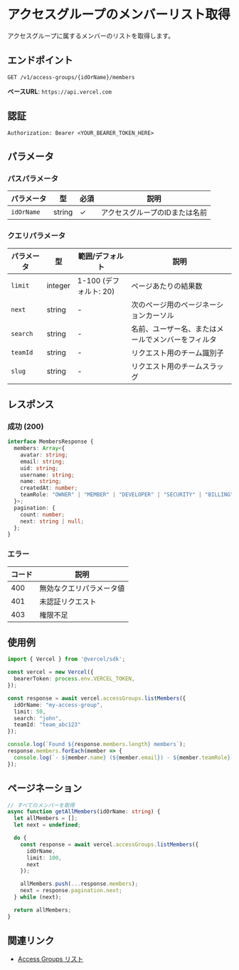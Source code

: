 # アクセスグループのメンバーリスト取得

アクセスグループに属するメンバーのリストを取得します。

## エンドポイント

```
GET /v1/access-groups/{idOrName}/members
```

**ベースURL**: `https://api.vercel.com`

## 認証

```
Authorization: Bearer <YOUR_BEARER_TOKEN_HERE>
```

## パラメータ

### パスパラメータ

| パラメータ | 型 | 必須 | 説明 |
|----------|------|------|------|
| `idOrName` | string | ✓ | アクセスグループのIDまたは名前 |

### クエリパラメータ

| パラメータ | 型 | 範囲/デフォルト | 説明 |
|----------|------|--------------|------|
| `limit` | integer | 1-100 (デフォルト: 20) | ページあたりの結果数 |
| `next` | string | - | 次のページ用のページネーションカーソル |
| `search` | string | - | 名前、ユーザー名、またはメールでメンバーをフィルタ |
| `teamId` | string | - | リクエスト用のチーム識別子 |
| `slug` | string | - | リクエスト用のチームスラッグ |

## レスポンス

### 成功 (200)

```typescript
interface MembersResponse {
  members: Array<{
    avatar: string;
    email: string;
    uid: string;
    username: string;
    name: string;
    createdAt: number;
    teamRole: "OWNER" | "MEMBER" | "DEVELOPER" | "SECURITY" | "BILLING" | "VIEWER" | "VIEWER_FOR_PLUS" | "CONTRIBUTOR";
  }>;
  pagination: {
    count: number;
    next: string | null;
  };
}
```

### エラー

| コード | 説明 |
|-------|------|
| 400 | 無効なクエリパラメータ値 |
| 401 | 未認証リクエスト |
| 403 | 権限不足 |

## 使用例

```typescript
import { Vercel } from '@vercel/sdk';

const vercel = new Vercel({
  bearerToken: process.env.VERCEL_TOKEN,
});

const response = await vercel.accessGroups.listMembers({
  idOrName: "my-access-group",
  limit: 50,
  search: "john",
  teamId: "team_abc123"
});

console.log(`Found ${response.members.length} members`);
response.members.forEach(member => {
  console.log(`- ${member.name} (${member.email}) - ${member.teamRole}`);
});
```

## ページネーション

```typescript
// すべてのメンバーを取得
async function getAllMembers(idOrName: string) {
  let allMembers = [];
  let next = undefined;

  do {
    const response = await vercel.accessGroups.listMembers({
      idOrName,
      limit: 100,
      next
    });

    allMembers.push(...response.members);
    next = response.pagination.next;
  } while (next);

  return allMembers;
}
```

## 関連リンク

- [Access Groups リスト](/docs/services/vercel/docs/rest-api/reference/endpoints/access-groups/list-access-groups-for-a-team-project-or-member.md)
